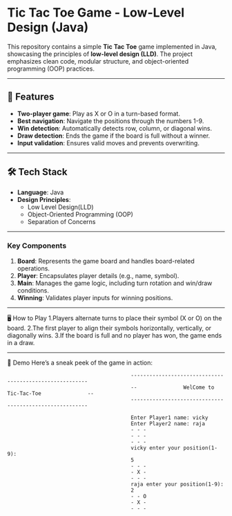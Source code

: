 # Tic Tac Toe Game - Low-Level Design (Java)

This repository contains a simple **Tic Tac Toe** game implemented in Java, showcasing the principles of **low-level design (LLD)**. The project emphasizes clean code, modular structure, and object-oriented programming (OOP) practices.

---

## 📖 Features

- **Two-player game**: Play as X or O in a turn-based format.
- **Best navigation**: Navigate the positions through the numbers 1-9.
- **Win detection**: Automatically detects row, column, or diagonal wins.
- **Draw detection**: Ends the game if the board is full without a winner.
- **Input validation**: Ensures valid moves and prevents overwriting.

---

## 🛠️ Tech Stack

- **Language**: Java  
- **Design Principles**:
  - Low Level Design(LLD)
  - Object-Oriented Programming (OOP)
  - Separation of Concerns

---

### Key Components
1. **Board**: Represents the game board and handles board-related operations.
2. **Player**: Encapsulates player details (e.g., name, symbol).
3. **Main**: Manages the game logic, including turn rotation and win/draw conditions.
4. **Winning**: Validates player inputs for winning positions.

---

🖥️ How to Play
1.Players alternate turns to place their symbol (X or O) on the board.
2.The first player to align their symbols horizontally, vertically, or diagonally wins.
3.If the board is full and no player has won, the game ends in a draw.

---

🎨 Demo
Here’s a sneak peek of the game in action:

                                            --------------------------------------------------------
                                            --               WelCome to Tic-Tac-Toe               --
                                            --------------------------------------------------------
                                            
                                            Enter Player1 name: vicky
                                            Enter Player2 name: raja
                                            - - -
                                            - - -
                                            - - -
                                            vicky enter your position(1-9): 
                                            5
                                            - - -
                                            - X -
                                            - - -
                                            raja enter your position(1-9): 
                                            2
                                            - - O
                                            - X -
                                            - - -
